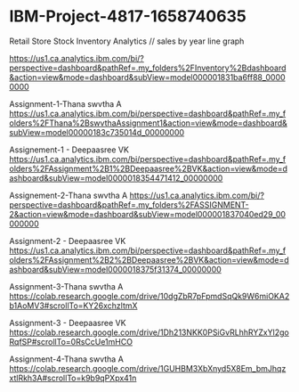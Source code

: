 # IBM-Project-4817-1658740635
Retail Store Stock Inventory Analytics
//  sales by year line graph

https://us1.ca.analytics.ibm.com/bi/?perspective=dashboard&pathRef=.my_folders%2FInventory%2Bdashboard&action=view&mode=dashboard&subView=model000001831ba6ff88_00000000


Assignment-1-Thana swvtha A
https://us1.ca.analytics.ibm.com/bi/perspective=dashboard&pathRef=.my_folders%2FThana%2BswvthaAssignment1&action=view&mode=dashboard&subView=model00000183c735014d_00000000

Assignement-1 - Deepaasree VK
https://us1.ca.analytics.ibm.com/bi/perspective=dashboard&pathRef=.my_folders%2FAssignment%2B1%2BDeepaasree%2BVK&action=view&mode=dashboard&subView=model0000018354471412_00000000
  
Assignement-2-Thana swvtha A
https://us1.ca.analytics.ibm.com/bi/?perspective=dashboard&pathRef=.my_folders%2FASSIGNMENT-2&action=view&mode=dashboard&subView=model000001837040ed29_00000000

Assignment-2 - Deepaasree VK
https://us1.ca.analytics.ibm.com/bi/perspective=dashboard&pathRef=.my_folders%2FAssignment%2B2%2BDeepaasree%2BVK&action=view&mode=dashboard&subView=model0000018375f31374_00000000

Assignment-3-Thana swvtha A
https://colab.research.google.com/drive/10dgZbR7pFpmdSqQk9W6miOKA2b1AoMV3#scrollTo=KY26xchzltmX

Assignment-3 - Deepaasree VK 
https://colab.research.google.com/drive/1Dh213NKK0PSiGvRLhhRYZxYl2goRqfSP#scrollTo=0RsCcUe1mHCO

Assignment-4-Thana swvtha A
https://colab.research.google.com/drive/1GUHBM3XbXnyd5X8Em_bmJhqzxtlRkh3A#scrollTo=k9b9qPXpx41n
